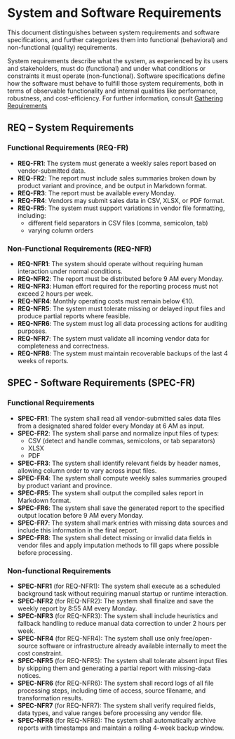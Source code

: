 # System and Software Requirements
This document distinguishes between system requirements and software specifications, and further categorizes them into functional (behavioral) and non-functional (quality) requirements.

System requirements describe what the system, as experienced by its users and stakeholders, must do (functional) and under what conditions or constraints it must operate (non-functional). Software specifications define how the software must behave to fulfill those system requirements, both in terms of observable functionality and internal qualities like performance, robustness, and cost-efficiency. For further information, consult [Gathering Requirements](../../../book/06-gathering-requirements.md#requirements-elicitation-techniques)

## REQ – System Requirements

### Functional Requirements (REQ-FR)
- **REQ-FR1**: The system must generate a weekly sales report based on vendor-submitted data.
- **REQ-FR2**: The report must include sales summaries broken down by product variant and province, and be output in Markdown format.
- **REQ-FR3**: The report must be available every Monday.
- **REQ-FR4**: Vendors may submit sales data in CSV, XLSX, or PDF format.
- **REQ-FR5**: The system must support variations in vendor file formatting, including:
  - different field separators in CSV files (comma, semicolon, tab)
  - varying column orders

### Non-Functional Requirements (REQ-NFR)
- **REQ-NFR1**: The system should operate without requiring human interaction under normal conditions.
- **REQ-NFR2**: The report must be distributed before 9 AM every Monday.
- **REQ-NFR3**: Human effort required for the reporting process must not exceed 2 hours per week.
- **REQ-NFR4**: Monthly operating costs must remain below €10.
- **REQ-NFR5**: The system must tolerate missing or delayed input files and produce partial reports where feasible.
- **REQ-NFR6**: The system must log all data processing actions for auditing purposes.
- **REQ-NFR7**: The system must validate all incoming vendor data for completeness and correctness.
- **REQ-NFR8**: The system must maintain recoverable backups of the last 4 weeks of reports.


## SPEC - Software Requirements (SPEC-FR)

### Functional Requirements
- **SPEC-FR1**: The system shall read all vendor-submitted sales data files from a designated shared folder every Monday at 6 AM as input.
- **SPEC-FR2**: The system shall parse and normalize input files of types:
  - CSV (detect and handle commas, semicolons, or tab separators)
  - XLSX
  - PDF
- **SPEC-FR3**: The system shall identify relevant fields by header names, allowing column order to vary across input files.
- **SPEC-FR4**: The system shall compute weekly sales summaries grouped by product variant and province.
- **SPEC-FR5**: The system shall output the compiled sales report in Markdown format.
- **SPEC-FR6**:  The system shall save the generated report to the specified output location before 9 AM every Monday.
- **SPEC-FR7**: The system shall mark entries with missing data sources and include this information in the final report.
- **SPEC-FR8**: The system shall detect missing or invalid data fields in vendor files and apply imputation methods to fill gaps where possible before processing.



### Non-functional Requirements
- **SPEC-NFR1** (for REQ-NFR1): The system shall execute as a scheduled background task without requiring manual startup or runtime interaction.
- **SPEC-NFR2** (for REQ-NFR2): The system shall finalize and save the weekly report by 8:55 AM every Monday.
- **SPEC-NFR3** (for REQ-NFR3): The system shall include heuristics and fallback handling to reduce manual data correction to under 2 hours per week.
- **SPEC-NFR4** (for REQ-NFR4): The system shall use only free/open-source software or infrastructure already available internally to meet the cost constraint.
- **SPEC-NFR5** (for REQ-NFR5): The system shall tolerate absent input files by skipping them and generating a partial report with missing-data notices.
- **SPEC-NFR6** (for REQ-NFR6): The system shall record logs of all file processing steps, including time of access, source filename, and transformation results.
- **SPEC-NFR7** (for REQ-NFR7): The system shall verify required fields, data types, and value ranges before processing any vendor file.
- **SPEC-NFR8** (for REQ-NFR8): The system shall automatically archive reports with timestamps and maintain a rolling 4-week backup window.
